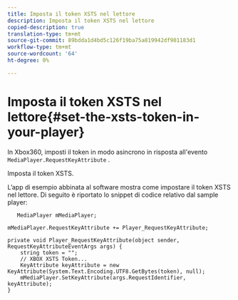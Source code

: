 ```yaml
---
title: Imposta il token XSTS nel lettore
description: Imposta il token XSTS nel lettore
copied-description: true
translation-type: tm+mt
source-git-commit: 89bdda1d4bd5c126f19ba75a819942df901183d1
workflow-type: tm+mt
source-wordcount: '64'
ht-degree: 0%

---
```



# Imposta il token XSTS nel lettore{#set-the-xsts-token-in-your-player}

In Xbox360, imposti il token in modo asincrono in risposta all&#39;evento `MediaPlayer.RequestKeyAttribute` .

Imposta il token XSTS.

L’app di esempio abbinata al software mostra come impostare il token XSTS nel lettore. Di seguito è riportato lo snippet di codice relativo dal sample player:

```
   MediaPlayer mMediaPlayer;  
 
mMediaPlayer.RequestKeyAttribute += Player_RequestKeyAttribute;  
 
private void Player_RequestKeyAttribute(object sender, RequestKeyAttributeEventArgs args) {  
    string token = "";  
    // XBOX XSTS Token...  
    KeyAttribute keyAttribute = new KeyAttribute(System.Text.Encoding.UTF8.GetBytes(token), null);  
    mMediaPlayer.SetKeyAttribute(args.RequestIdentifier, keyAttribute);  
} 
```

